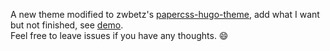 A new theme modified to zwbetz's [papercss-hugo-theme](https://github.com/zwbetz-gh/papercss-hugo-theme), add what I want but not finished, see [demo](https://lixiang.dev/).  
Feel free to leave issues if you have any thoughts. 😄
